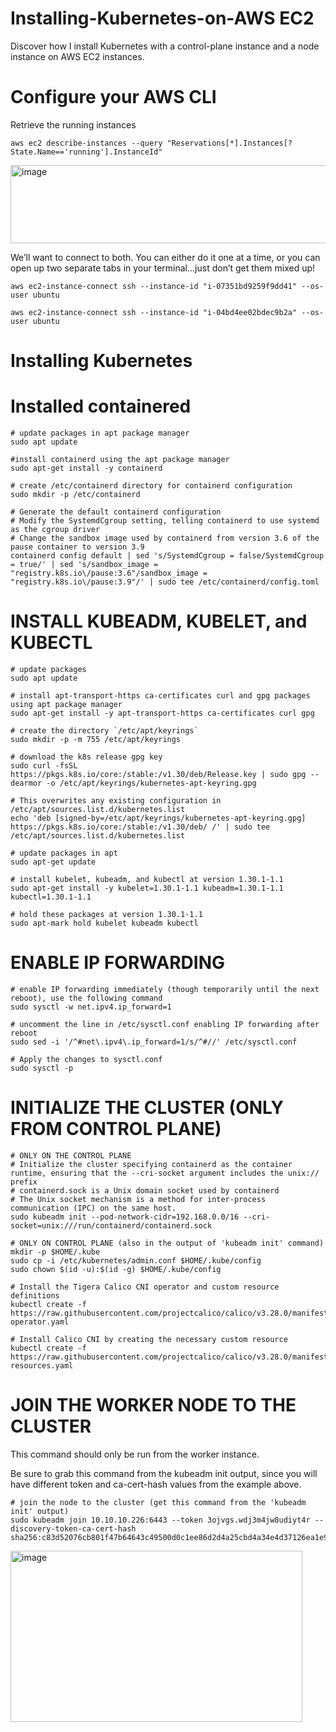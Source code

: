 # Installing-Kubernetes-on-AWS EC2
Discover how I install Kubernetes with a control-plane instance and a node instance on AWS EC2 instances.

# Configure your AWS CLI
Retrieve the running instances

    aws ec2 describe-instances --query "Reservations[*].Instances[?State.Name=='running'].InstanceId"

<img width="619" height="125" alt="image" src="https://github.com/user-attachments/assets/021ad56d-bad6-4dfd-8742-2ea35bc7cfed" />

    
We’ll want to connect to both. You can either do it one at a time, or you can open up two separate tabs in your terminal…just don’t get them mixed up!

    aws ec2-instance-connect ssh --instance-id "i-07351bd9259f9dd41" --os-user ubuntu
    
    aws ec2-instance-connect ssh --instance-id "i-04bd4ee02bdec9b2a" --os-user ubuntu

# Installing Kubernetes
# Installed containered 
    # update packages in apt package manager
    sudo apt update
    
    #install containerd using the apt package manager
    sudo apt-get install -y containerd
    
    # create /etc/containerd directory for containerd configuration
    sudo mkdir -p /etc/containerd
    
    # Generate the default containerd configuration
    # Modify the SystemdCgroup setting, telling containerd to use systemd as the cgroup driver
    # Change the sandbox image used by containerd from version 3.6 of the pause container to version 3.9
    containerd config default | sed 's/SystemdCgroup = false/SystemdCgroup = true/' | sed 's/sandbox_image = "registry.k8s.io\/pause:3.6"/sandbox_image = "registry.k8s.io\/pause:3.9"/' | sudo tee /etc/containerd/config.toml

# INSTALL KUBEADM, KUBELET, and KUBECTL

    # update packages
    sudo apt update
    
    # install apt-transport-https ca-certificates curl and gpg packages using apt package manager
    sudo apt-get install -y apt-transport-https ca-certificates curl gpg
    
    # create the directory `/etc/apt/keyrings`
    sudo mkdir -p -m 755 /etc/apt/keyrings
    
    # download the k8s release gpg key
    sudo curl -fsSL https://pkgs.k8s.io/core:/stable:/v1.30/deb/Release.key | sudo gpg --dearmor -o /etc/apt/keyrings/kubernetes-apt-keyring.gpg
    
    # This overwrites any existing configuration in /etc/apt/sources.list.d/kubernetes.list
    echo 'deb [signed-by=/etc/apt/keyrings/kubernetes-apt-keyring.gpg] https://pkgs.k8s.io/core:/stable:/v1.30/deb/ /' | sudo tee /etc/apt/sources.list.d/kubernetes.list
    
    # update packages in apt 
    sudo apt-get update
    
    # install kubelet, kubeadm, and kubectl at version 1.30.1-1.1
    sudo apt-get install -y kubelet=1.30.1-1.1 kubeadm=1.30.1-1.1 kubectl=1.30.1-1.1
    
    # hold these packages at version 1.30.1-1.1
    sudo apt-mark hold kubelet kubeadm kubectl
    
# ENABLE IP FORWARDING

    # enable IP forwarding immediately (though temporarily until the next reboot), use the following command
    sudo sysctl -w net.ipv4.ip_forward=1
    
    # uncomment the line in /etc/sysctl.conf enabling IP forwarding after reboot
    sudo sed -i '/^#net\.ipv4\.ip_forward=1/s/^#//' /etc/sysctl.conf
    
    # Apply the changes to sysctl.conf
    sudo sysctl -p

# INITIALIZE THE CLUSTER (ONLY FROM CONTROL PLANE)

    # ONLY ON THE CONTROL PLANE
    # Initialize the cluster specifying containerd as the container runtime, ensuring that the --cri-socket argument includes the unix:// prefix
    # containerd.sock is a Unix domain socket used by containerd
    # The Unix socket mechanism is a method for inter-process communication (IPC) on the same host.
    sudo kubeadm init --pod-network-cidr=192.168.0.0/16 --cri-socket=unix:///run/containerd/containerd.sock
    
    # ONLY ON CONTROL PLANE (also in the output of 'kubeadm init' command)
    mkdir -p $HOME/.kube
    sudo cp -i /etc/kubernetes/admin.conf $HOME/.kube/config
    sudo chown $(id -u):$(id -g) $HOME/.kube/config
    
    # Install the Tigera Calico CNI operator and custom resource definitions
    kubectl create -f https://raw.githubusercontent.com/projectcalico/calico/v3.28.0/manifests/tigera-operator.yaml
    
    # Install Calico CNI by creating the necessary custom resource
    kubectl create -f https://raw.githubusercontent.com/projectcalico/calico/v3.28.0/manifests/custom-resources.yaml

# JOIN THE WORKER NODE TO THE CLUSTER

This command should only be run from the worker instance.

Be sure to grab this command from the kubeadm init output, since you will have different token and ca-cert-hash values from the example above.

    # join the node to the cluster (get this command from the 'kubeadm init' output)
    sudo kubeadm join 10.10.10.226:6443 --token 3ojvgs.wdj3m4jw8udiyt4r --discovery-token-ca-cert-hash sha256:c83d52076cb801f47b64643c49500d0c1ee86d2d4a25cbd4a34e4d37126ea1e9 

<img width="467" height="274" alt="image" src="https://github.com/user-attachments/assets/d9acb678-6504-477f-a323-23853c9e94c3" />


